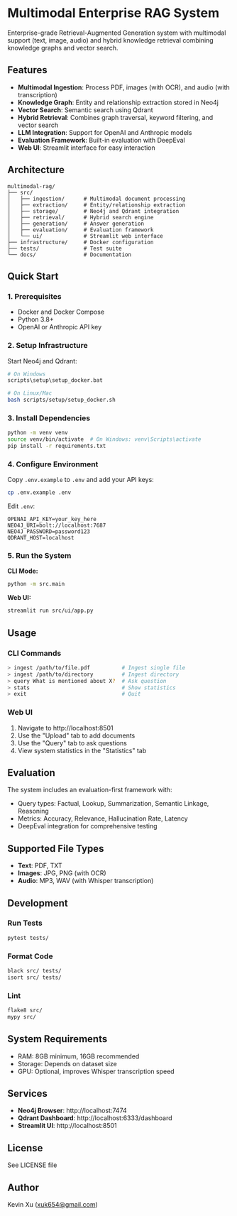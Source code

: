 # Multimodal Enterprise RAG System

Enterprise-grade Retrieval-Augmented Generation system with multimodal support (text, image, audio) and hybrid knowledge retrieval combining knowledge graphs and vector search.

## Features

- **Multimodal Ingestion**: Process PDF, images (with OCR), and audio (with transcription)
- **Knowledge Graph**: Entity and relationship extraction stored in Neo4j
- **Vector Search**: Semantic search using Qdrant
- **Hybrid Retrieval**: Combines graph traversal, keyword filtering, and vector search
- **LLM Integration**: Support for OpenAI and Anthropic models
- **Evaluation Framework**: Built-in evaluation with DeepEval
- **Web UI**: Streamlit interface for easy interaction

## Architecture

```
multimodal-rag/
├── src/
│   ├── ingestion/      # Multimodal document processing
│   ├── extraction/     # Entity/relationship extraction
│   ├── storage/        # Neo4j and Qdrant integration
│   ├── retrieval/      # Hybrid search engine
│   ├── generation/     # Answer generation
│   ├── evaluation/     # Evaluation framework
│   └── ui/             # Streamlit web interface
├── infrastructure/     # Docker configuration
├── tests/              # Test suite
└── docs/               # Documentation
```

## Quick Start

### 1. Prerequisites

- Docker and Docker Compose
- Python 3.8+
- OpenAI or Anthropic API key

### 2. Setup Infrastructure

Start Neo4j and Qdrant:

```bash
# On Windows
scripts\setup\setup_docker.bat

# On Linux/Mac
bash scripts/setup/setup_docker.sh
```

### 3. Install Dependencies

```bash
python -m venv venv
source venv/bin/activate  # On Windows: venv\Scripts\activate
pip install -r requirements.txt
```

### 4. Configure Environment

Copy `.env.example` to `.env` and add your API keys:

```bash
cp .env.example .env
```

Edit `.env`:
```
OPENAI_API_KEY=your_key_here
NEO4J_URI=bolt://localhost:7687
NEO4J_PASSWORD=password123
QDRANT_HOST=localhost
```

### 5. Run the System

**CLI Mode:**
```bash
python -m src.main
```

**Web UI:**
```bash
streamlit run src/ui/app.py
```

## Usage

### CLI Commands

```bash
> ingest /path/to/file.pdf          # Ingest single file
> ingest /path/to/directory         # Ingest directory
> query What is mentioned about X?  # Ask question
> stats                             # Show statistics
> exit                              # Quit
```

### Web UI

1. Navigate to http://localhost:8501
2. Use the "Upload" tab to add documents
3. Use the "Query" tab to ask questions
4. View system statistics in the "Statistics" tab

## Evaluation

The system includes an evaluation-first framework with:

- Query types: Factual, Lookup, Summarization, Semantic Linkage, Reasoning
- Metrics: Accuracy, Relevance, Hallucination Rate, Latency
- DeepEval integration for comprehensive testing

## Supported File Types

- **Text**: PDF, TXT
- **Images**: JPG, PNG (with OCR)
- **Audio**: MP3, WAV (with Whisper transcription)

## Development

### Run Tests

```bash
pytest tests/
```

### Format Code

```bash
black src/ tests/
isort src/ tests/
```

### Lint

```bash
flake8 src/
mypy src/
```

## System Requirements

- RAM: 8GB minimum, 16GB recommended
- Storage: Depends on dataset size
- GPU: Optional, improves Whisper transcription speed

## Services

- **Neo4j Browser**: http://localhost:7474
- **Qdrant Dashboard**: http://localhost:6333/dashboard
- **Streamlit UI**: http://localhost:8501

## License

See LICENSE file

## Author

Kevin Xu (xuk654@gmail.com)
